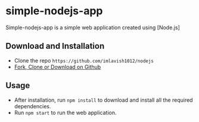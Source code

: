 # simple-nodejs-app

Simple-nodejs-app is a simple web application created using [Node.js]

## Download and Installation

- Clone the repo ```https://github.com/imlavish1012/nodejs```
- [Fork, Clone or Download on Github](https://github.com/imlavish1012/nodejs)

## Usage

- After installation, run ```npm install``` to download and install all the required dependencies.
- Run ```npm start``` to run the web application.

